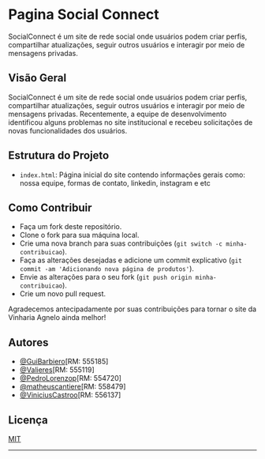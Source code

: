 # Pagina Social Connect

SocialConnect é um site de rede social onde usuários podem criar perfis, compartilhar
atualizações, seguir outros usuários e interagir por meio de mensagens privadas. 

## Visão Geral

SocialConnect é um site de rede social onde usuários podem criar perfis, compartilhar
atualizações, seguir outros usuários e interagir por meio de mensagens privadas.
Recentemente, a equipe de desenvolvimento identificou alguns problemas no site
institucional e recebeu solicitações de novas funcionalidades dos usuários.

## Estrutura do Projeto

- `index.html`: Página inicial do site contendo informações gerais como: nossa equipe, formas de contato, linkedin, instagram e etc

## Como Contribuir

- Faça um fork deste repositório.
- Clone o fork para sua máquina local.
- Crie uma nova branch para suas contribuições (`git switch -c minha-contribuicao`).
- Faça as alterações desejadas e adicione um commit explicativo (`git commit -am 'Adicionando nova página de produtos'`).
- Envie as alterações para o seu fork (`git push origin minha-contribuicao`).
- Crie um novo pull request.

Agradecemos antecipadamente por suas contribuições para tornar o site da Vinharia Agnelo ainda melhor!

## Autores

- [@GuiBarbiero](https://www.github.com/GuiBarbiero)[RM: 555185]
- [@Valieres](https://www.github.com/Valieris)[RM: 555119]
- [@PedroLorenzop](https://www.github.com/PedroLorenzop)[RM: 554720]
- [@matheuscantiere](https://www.github.com/matheuscantiere)[RM: 558479]
- [@ViniciusCastroo](https://www.github.com/ViniciusCastroo)[RM: 556137]

## Licença

[MIT](https://choosealicense.com/licenses/mit/)

---
